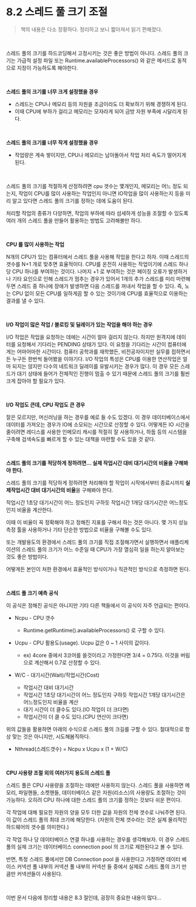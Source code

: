 # 8.2 스레드 풀 크기 조절

> 책의 내용은 다소 장황하다. 정리하고 보니 짧아져서 읽기 편해졌다.

<br>

스레드 풀의 크기를 하드코딩해서 고정시키는 것은 좋은 방법이 아니다. 스레드 풀의 크기는 가급적 설정 파일 또는 Runtime.availableProcessors() 와 같은 메서드로 동적으로 지정이 가능하도록 해야한다.<br>

<br>

**스레드 풀의 크기를 너무 크게 설정했을 경우**

- 스레드는 CPU나 메모리 등의 자원을 조금이라도 더 확보하기 위해 경쟁하게 된다.
- 이때 CPU에 부하가 걸리고 메모리는 모자라게 되어 금방 자원 부족에 시달리게 된다.

<br>

**스레드 풀의 크기를 너무 작게 설정했을 경우**

- 작업량은 계속 쌓이지만, CPU나 메모리는 남아돌아서 작업 처리 속도가 떨어지게 된다.<br>

<br>

스레드 풀의 크기를 적절하게 산정하려면 cpu 갯수는 몇개인지, 메모리는 어느 정도 되는지, 작업이 CPU를 많이 사용하는 작업인지 아니면 IO작업을 많이 사용하는지 등을 미리 알고 있다면 스레드 풀의 크기를 정하는 데에 도움이 된다. 

처리할 작업의 종류가 다양하면, 작업의 부하에 따라 섬세하게 성능을 조절할 수 있도록 여러 개의 스레드 풀을 만들어 활용하는 방법도 고려해볼만 하다.

<br>

**CPU 를 많이 사용하는 작업**

N개의 CPU가 있는 컴퓨터에서 스레드 풀을 사용해 작업을 한다고 하자. 이때 스레드의 갯수를 N+1 개로 맞추면 효율적이다. CPU를 온전히 사용하는 작업이기에 스레드 하나 당 CPU 하나를 부여하는 것이다. 나머지 +1 로 부여하는 것은 페이징 오류가 발생하거나 기타 요인으로 인해 스레드가 멈추는 경우가 있어서 1개의 추가 스레드를 미리 마련해 두면 스레드 중 하나에 장애가 발생하면 다음 스레드를 꺼내서 작업을 할 수 있다. 즉, 노는 CPU 없이 모든 CPU를 일하게끔 할 수 있는 것이기에 CPU를 효율적으로 이용하는 결과를 낼 수 있다.

<br>

**I/O 작업이 많은 작업 / 블로킹 및 딜레이가 있는 작업을 해야 하는 경우**

I/O 작업은 작업을 요청하는 데에는 시간이 얼마 걸리지 않는다. 하지만 원격지에 데이터를 요청해서 기다리는 PENDING 상태가 있다. 이 요청을 기다리는 시간이 컴퓨터에게는 어마어마한 시간이다. 컴퓨터 공학과를 재학했든, 비전공자이지만 실무를 접하면서든 누구든 한번씩 들어봤을 이야기다. I/O 작업의 특성은 CPU를 이용한 연산작업은 얼마 되지는 않지만 다수의 네트워크 딜레이를 유발시키는 경우가 많다. 이 경우 모든 스레드가 대기 상태에 들어가 전체적인 진행이 멈출 수 있기 때문에 스레드 풀의 크기를 훨씬 크게 잡아야 할 필요가 있다.

<br>

**I/O 작업도 큰데, CPU 작업도 큰 경우**

잘은 모르지만, 머신러닝을 하는 경우를 예로 들 수도 있겠다. 이 경우 데이터베이스에서 데이터를 가져오는 경우가 IO에 소모되는 시간으로 산정할 수 있다. 어떻게든 IO 시간을 줄이려면 레디스를 사용한 인메모리 캐시를 적절히 잘 사용하거나, 하둡 등의 시스템을 구축해 검색속도를 빠르게 할 수 있는 대책을 마련할 수도 있을 것 같다. 

<br>

**스레드 풀의 크기를 적당하게 정하려면... 실제 작업시간 대비 대기시간의 비율을 구해봐야 한다.**

스레드 풀의 크기를 적당하게 정하려면 처리해야 할 작업이 시작에서부터 종료시까지 **실제작업시간 대비 대기시간의 비율**을 구해봐야 한다.

작업시간 1초당 대기시간이 어느 정도인지 구하듯 작업시간 1개당 대기시간은 어느정도인지 비율을 계산한다.

이때 이 비율이 꼭 정확해야 하고 정해진 지표를 구해서 하는 것은 아니다. 몇 가지 성능 측정 툴을 사용하거나 기타 단순한 방법으로 비율을 구해볼 수도 있다.

또는 개발용도의 환경에서 스레드 풀의 크기를 직접 조절해가면서 실행하면서 애플리케이션의 스레드 풀의 크기가 어느 수준일 때 CPU가 가장 열심히 일을 하는지 알아보는 것도 좋은 방법이다.

어떻게든 본인이 처한 환경에서 효율적인 방식이거나 직관적인 방식으로 측정하면 된다.

<br>

**스레드 풀 크기 예측 공식**

이 공식은 정해진 공식은 아니지만 기타 다른 책들에서 이 공식이 자주 언급되는 편이다.

- Ncpu - CPU 갯수

	- Runtime.getRuntime().availableProcessors() 로 구할 수 있다.

- Ucpu - CPU 활용도(usage). Ucpu 값은 0 ~ 1 사이의 값이다.

	- ex) 4core 중에서 3코어를 쓸것이라고 가정한다면 3/4 = 0.75다. 이것을 버림으로 계산해서 0.7로 산정할 수 있다.

- W/C - 대기시간(Wait)/작업시간(Cost)

	- 작업시간 대비 대기시간
  	- 작업시간 1초당 대기시간이 어느 정도인지 구하듯 작업시간 1개당 대기시간은 어느정도인지 비율을 계산
  	- 대기 시간이 더 클수도 있다.(IO 작업이 더 크다면)
  	- 작업시간이 더 클 수도 있다.(CPU 연산이 크다면)

위의 값들을 활용하면 아래의 수식으로 스레드 풀의 크길를 구할 수 있다. 절대적으로 항상 맞는 것은 아니지만, 시도해봄직하다.

- Nthread(스레드갯수) = Ncpu x Ucpu x (1 + W/C)

<br>

**CPU 사용량 조절 외의 여러가지 용도의 스레드 풀**<br>

스레드 풀은 CPU 사용량을 조절하는 데에만 사용하지 않는다. 스레드 풀을 사용하면 메모리, 파일핸들, 소켓핸들, 데이터베이스 같은 자원(리소스)의 사용량도 조절하는 것이 가능하다. 오히려 CPU 하나에 대한 스레드 풀의 크기를 정하는 것보다 쉬운 편이다.<br>

각 작업에 대해 필요한 자원의 양을 모두 더한 값을 자원의 전체 갯수로 나눠주면 된다. 이 값이 스레드 풀의 최대 크기에 해당한다. (자원의 전체 갯수라는 것은 실제 물리적인 하드웨어의 갯수를 의미한다.)<br>

각 작업 하나 당 데이터베이스 연결 하나를 사용하는 경우를 생각해보자. 이 경우 스레드 풀의 실제 크기는 데이터베이스 connection pool 의 크기로 제한된다고 볼 수 있다.<br>

반면, 특정 스레드 풀에서만 DB Connection pool 을 사용한다고 가정하면 데이터 베이스 커넥션 풀 내부의 커넥션 풀 내부의 커넥션 들 중에서 실제로 스레드 풀의 크기 만큼만 커넥션들이 사용된다.<br>

<br>

이번 문서 다음에 정리할 내용은 8.3 절인데, 굉장히 중요한 내용이 많다...